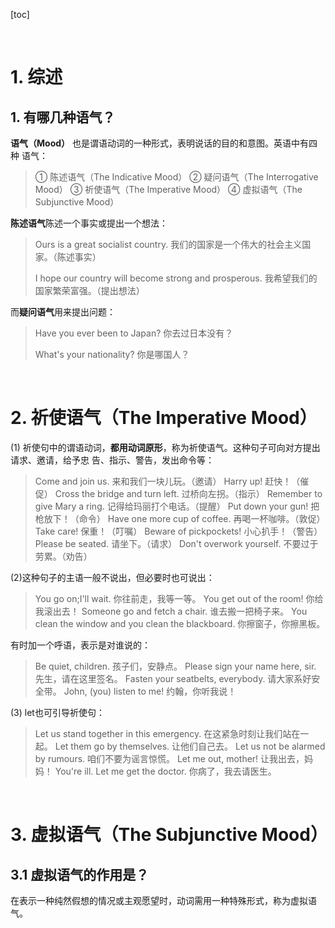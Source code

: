 [toc]





&emsp;
&emsp; 
# 1. 综述
## 1. 有哪几种语气？
**语气（Mood）** 也是谓语动词的一种形式，表明说话的目的和意图。英语中有四种 语气：
> ① 陈述语气（The Indicative Mood） 
> ② 疑问语气（The Interrogative Mood） 
> ③ 祈使语气（The Imperative Mood） 
> ④ 虚拟语气（The Subjunctive Mood）
> 
**陈述语气**陈述一个事实或提出一个想法： 
> Ours is a great socialist country. 
> 我们的国家是一个伟大的社会主义国家。（陈述事实） 
> 
> I hope our country will become strong and prosperous. 
> 我希望我们的国家繁荣富强。（提出想法） 
> 
而**疑问语气**用来提出问题： 
> Have you ever been to Japan? 你去过日本没有？ 
> 
> What's your nationality? 你是哪国人？
> 






&emsp;
&emsp; 
# 2. 祈使语气（The Imperative Mood） 
(1) 祈使句中的谓语动词，**都用动词原形**，称为祈使语气。这种句子可向对方提出请求、邀请，给予忠 告、指示、警告，发出命令等： 
> Come and join us. 来和我们一块儿玩。（邀请） 
> Harry up! 赶快！（催促） 
> Cross the bridge and turn left. 过桥向左拐。（指示） 
> Remember to give Mary a ring. 记得给玛丽打个电话。（提醒） 
> Put down your gun! 把枪放下！（命令） 
> Have one more cup of coffee. 再喝一杯咖啡。（敦促） 
> Take care! 保重！（叮嘱）
> Beware of pickpockets! 小心扒手！（警告） 
> Please be seated. 请坐下。（请求） 
> Don't overwork yourself. 不要过于劳累。（劝告）
> 

(2)这种句子的主语一般不说出，但必要时也可说出： 
> You go on;I'll wait. 你往前走，我等一等。 
> You get out of the room! 你给我滚出去！ 
> Someone go and fetch a chair. 谁去搬一把椅子来。 
> You clean the window and you clean the blackboard. 你擦窗子，你擦黑板。 
>
有时加一个呼语，表示是对谁说的： 
> Be quiet, children. 孩子们，安静点。 
> Please sign your name here, sir. 先生，请在这里签名。 
> Fasten your seatbelts, everybody. 请大家系好安全带。 
> John, (you) listen to me! 约翰，你听我说！
> 

(3) let也可引导祈使句：
> Let us stand together in this emergency. 在这紧急时刻让我们站在一起。 
> Let them go by themselves. 让他们自己去。 
> Let us not be alarmed by rumours. 咱们不要为谣言惊慌。 
> Let me out, mother! 让我出去，妈妈！ 
> You're ill. Let me get the doctor. 你病了，我去请医生。
> 






&emsp;
&emsp; 
# 3. 虚拟语气（The Subjunctive Mood）
## 3.1 虚拟语气的作用是？
在表示一种纯然假想的情况或主观愿望时，动词需用一种特殊形式，称为虚拟语气。